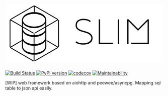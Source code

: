 # ![](artworks/logo-full.png)

[![Build Status](https://travis-ci.org/fy0/slim.svg?branch=master)](https://travis-ci.org/fy0/slim)
[![PyPI version](https://badge.fury.io/py/slim.svg)](https://badge.fury.io/py/slim)
[![codecov](https://codecov.io/gh/fy0/slim/branch/master/graph/badge.svg)](https://codecov.io/gh/fy0/slim)
[![Maintainability](https://api.codeclimate.com/v1/badges/308e653d0aa234a83c25/maintainability)](https://codeclimate.com/github/fy0/slim/maintainability)

[WIP] web framework based on aiohttp and peewee/asyncpg. Mapping sql table to json api easily.
